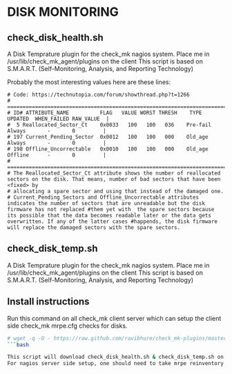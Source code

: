DISK MONITORING
===============

check_disk_health.sh
--------------------
A Disk Temprature plugin for the check_mk nagios system.
Place me in /usr/lib/check_mk_agent/plugins on the client
This script is based on S.M.A.R.T. (Self-Monitoring, Analysis, and Reporting Technology)

Probably the most interesting values here are these lines:
```
# Code: https://technutopia.com/forum/showthread.php?t=1266
# ==================================================================================================
# ID# ATTRIBUTE_NAME          FLAG   VALUE WORST THRESH    TYPE    UPDATED  WHEN_FAILED RAW_VALUE  |
#  5 Reallocated_Sector_Ct    0x0033   100   100   036    Pre-fail  Always       -       0         |
# 197 Current_Pending_Sector  0x0012   100   100   000    Old_age   Always       -       0         |
# 198 Offline_Uncorrectable   0x0010   100   100   000    Old_age   Offline      -       0         |
# ==================================================================================================
# The Reallocated_Sector_Ct attribute shows the number of reallocated sectors on the disk. That means, number of bad sectors that have been <fixed> by
# allocating a spare sector and using that instead of the damaged one.
# Current_Pending_Sectors and Offline_Uncorrectable attributes indicates the number of sectors that are unreadable but the disk firmware has not replaced #them yet with  the spare sectors because its possible that the data becomes readable later or the data gets overwritten. If any of the latter cases #happends, the disk firmware will replace the damaged sectors with the spare sectors.
```

check_disk_temp.sh
------------------
A Disk Temprature plugin for the check_mk nagios system.
Place me in /usr/lib/check_mk_agent/plugins on the client
This script is based on S.M.A.R.T. (Self-Monitoring, Analysis, and Reporting Technology)

Install instructions
--------------------
Run this command on all check_mk client server which can setup the client side check_mk mrpe.cfg checks for disks.

```bash
# wget -q -O - https://raw.github.com/ravibhure/check_mk-plugins/master/disk_monitoring/install_disk_check.sh | bash
```bash

This script will download check_disk_health.sh & check_disk_temp.sh on target client server and update the mrpe.cfg file.
For nagios server side setup, one should need to take mrpe reinventory of these servers and setup the check_mk base file to keep delay of 10min for these specific checks.
